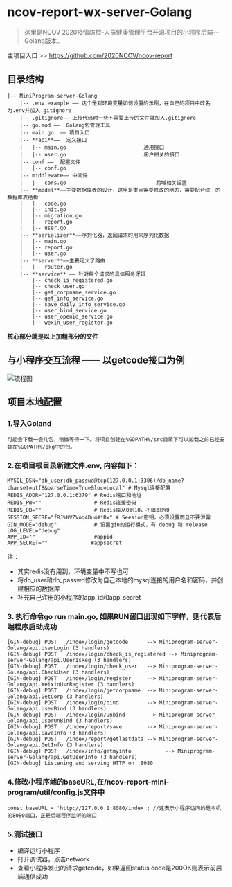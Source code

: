 # ncov-report-wx-server-Golang

> 这里是NCOV 2020疫情防控-人员健康管理平台开源项目的小程序后端--Golang版本。

主项目入口 >> https://github.com/2020NCOV/ncov-report

## 目录结构
```
|-- MiniProgram-server-Golang
    |-- .env.example —— 这个是对环境变量如何设置的示例，在自己的项目中改名为.env并加入.gitignore
    |-- .gitignore—— 上传代码时一些不需要上传的文件就加入.gitignore
    |-- go.mod ——  Golang包管理工具
    |-- main.go  —— 项目入口
    |-- **api**——  定义接口
    |   |-- main.go							通用接口
    |   |-- user.go				  			用户相关的接口
    |-- conf ——  配置文件
    |   |-- conf.go
    |-- middleware—— 中间件
    |   |-- cors.go  			    			跨域相关设置
    |-- **model**——主要数据库表的设计，这里是重点需要修改的地方，需要配合统一的数据库表结构
    |   |-- code.go			
    |   |-- init.go
    |   |-- migration.go
    |   |-- report.go
    |   |-- user.go
    |-- **serializer**——序列化器，返回请求时用来序列化数据
    |   |-- main.go
    |   |-- report.go
    |   |-- user.go
    |-- **server**——主要定义了路由
    |   |-- router.go  
    |-- **service** —— 针对每个请求的具体服务逻辑
        |-- check_is_registered.go
        |-- check_user.go
        |-- get_corpname_service.go
        |-- get_info_service.go
        |-- save_daily_info_service.go
        |-- user_bind_service.go
        |-- user_openid_service.go
        |-- wexin_user_register.go
```
**核心部分就是以上加粗部分的文件**

## 与小程序交互流程 —— 以getcode接口为例

![流程图](http://q6uspeueh.bkt.clouddn.com/requestRoute.png)

## 项目本地配置
### 1.导入Goland
    可能会下载一会儿包，稍微等待一下。将项目创建在%GOPATH%/src目录下可以加载之前已经安装在%GOPATH%/pkg中的包。

### 2.在项目根目录新建文件.env, 内容如下：
```
MYSQL_DSN="db_user:db_passwd@tcp(127.0.0.1:3306)/db_name?charset=utf8&parseTime=True&loc=Local" # Mysql连接配置
REDIS_ADDR="127.0.0.1:6379" # Redis端口和地址
REDIS_PW=""                 # Redis连接密码
REDIS_DB=""                 # Redis库从0到10，不填即为0
SESSION_SECRE="fRJ%KVZVoq4Du4#*Rx" # Seesion密钥，必须设置而且不要泄露
GIN_MODE="debug"            # 设置gin的运行模式，有 debug 和 release
LOG_LEVEL="debug"
APP_ID=""                   #appid
APP_SECRET=""              #appsecret
```
注：
- 其实redis没有用到，环境变量中不写也可
- 将db_user和db_passwd修改为自己本地的mysql连接的用户名和密码，并创建相应的数据库
- 补充自己注册的小程序的app_id和app_secret

### 3. 执行命令go run main.go, 如果RUN窗口出现如下字样，则代表后端程序启动成功
```
[GIN-debug] POST   /index/login/getcode      --> Miniprogram-server-Golang/api.UserLogin (3 handlers)
[GIN-debug] POST   /index/login/check_is_registered --> Miniprogram-server-Golang/api.UserIsReg (3 handlers)
[GIN-debug] POST   /index/login/check_user   --> Miniprogram-server-Golang/api.CheckUser (3 handlers)
[GIN-debug] POST   /index/login/register     --> Miniprogram-server-Golang/api.WeixinUsrRegister (3 handlers)
[GIN-debug] POST   /index/login/getcorpname  --> Miniprogram-server-Golang/api.GetCorp (3 handlers)
[GIN-debug] POST   /index/login/bind         --> Miniprogram-server-Golang/api.UserBind (3 handlers)
[GIN-debug] POST   /index/login/unbind       --> Miniprogram-server-Golang/api.UserUnBind (3 handlers)
[GIN-debug] POST   /index/report/save        --> Miniprogram-server-Golang/api.SaveInfo (3 handlers)
[GIN-debug] POST   /index/report/getlastdata --> Miniprogram-server-Golang/api.GetInfo (3 handlers)
[GIN-debug] POST   /index/info/getmyinfo           --> Miniprogram-server-Golang/api.GetUserInfo (3 handlers)
[GIN-debug] Listening and serving HTTP on :8080
```
 ### 4.修改小程序端的baseURL,在/ncov-report-mini-program/util/config.js文件中
 ```
 const baseURL = 'http://127.0.0.1:8080/index'; //这表示小程序访问的是本机的8080端口，正是后端程序监听的端口
 ```
 ### 5.测试接口
 - 编译运行小程序
 - 打开调试器，点击network
 - 查看小程序发出的请求getcode，如果返回status code是200OK则表示前后端通信成功
